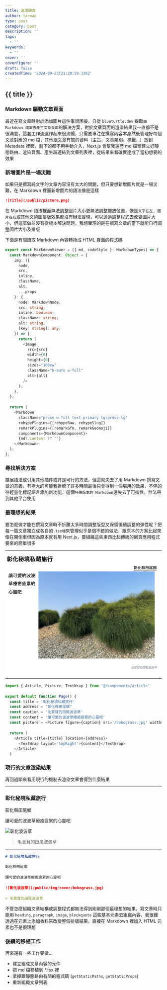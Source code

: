 ```yaml
---
title: 返璞歸真
author: tarmac
type: post
category: post
description: ''
tags:
  - ''
keywords:
  - ''
cover: ''
coverFigure: ''
draft: false
createdTime: '2024-09-23T21:20:59.330Z'
---
```


## {{ title }}

### Markdown 驅動文章頁面

最近在寫文章時對於添加圖片這件事很困擾，自從 `blueturtle.dev` 採取`由 Markdown 檔案去產生文章頁面`的解決方案，對於文章頁面的渲染結果我一直都不是很滿意，這套工作流運作起來很流暢，只需要專注在撰寫內容本身然後管理好每個文章對應的 md 檔，其他跟文章有關的資料（主旨、文章類別、標籤...）放到 Metadata 裡面，剩下的都不用手動介入，Next.js 會幫我遍歷 md 檔案建立好靜態路由、渲染頁面、產生超連結到文章列表裡，從結果來看確實達成了當初想要的效果

### 新增圖片是一場災難

如果只是撰寫純文字的文章內容沒有太大的問題，但只要想新增圖片就是一場災難，在 Markdown 裡面新增圖片的語法像是這樣

```Markdown
![Title](/public/picture.png)
```

在 Markdown 語法裡面無法調整圖片大小更無法調整擺放位置，像是`文字在左, 圖片在右`或其他文繞圖排版效果都沒有辦法實現，可以透過調整程式去改變圖片大小，但這麼做並沒有從根本解決問題，我想實現的是在撰寫文章的當下就能自行調整圖片大小及排版

下面是有關讀取 Markdown 內容轉換成 HTML 頁面的程式碼

```typescript
export const MarkdownViewer = ({ md, codeStyle }: MarkdownTypes) => {
  const MarkdownComponent: Object = {
    img: ({
      node,
      src,
      inline,
      className,
      alt,
      ...props
    }: {
      node: MarkdownNode;
      src: string;
      inline: boolean;
      className: string;
      alt: string;
      [key: string]: any;
    }) => {
      return (
        <Image
          src={src}
          width={0}
          height={0}
          sizes="100vw"
          className="h-auto w-full"
          alt={alt}
        />
      );
    },
  };

  return (
    <Markdown
      className="prose w-full text-primary lg:prose-lg"
      rehypePlugins={[rehypeRaw, rehypeSlug]}
      remarkPlugins={[remarkGfm, remarkGeomoji]}
      components={MarkdownComponent}>
      {md?.content ?? ''}
    </Markdown>
  );
};
```

### 尋找解決方案

擴展語法或引用其他插件或許是可行的方法，但這就失去了用 Markdown 撰寫文章的意義，有極大的可能我折騰了許多時間最後只會得到一個堪用的效果，不停的往輕量化標記語言添加新功能，這個`特殊版本的 Markdown`還失去了可攜性，無法帶到其他平台使用

### 最理想的結果

要怎麼做才能在撰寫文章時不折騰太多時間調整版型又保留後續調整的彈性呢？把每一篇文章獨立成各自的`.tsx檔`來管理似乎是個不錯的做法，跟原本的方案比起來像在開倒車但因為原本就有用 Next.js，要組織這些東西比起傳統的網頁應用程式要來的簡單很多

---

![文繞圖效果](/public/img/bobograss-layout.png)

---

```typescript
import { Article, Picture, TextWrap } from '@/components/article'

export default function Page() {
  const title = '彰化秘境私藏旅行'
  const address = "彰化縣田尾鄉"
  const caption = '毛茸茸的田尾波波草'
  const content = '讓可愛的波波草療癒疲累的心靈吧'
  const picture = <Picture figure={caption} src='/bobograss.jpg' width="70%"/>

  return (
    <Article title={title} location={address}>
      <TextWrap layout='topRight'>{content}</TextWrap>
    </Article>
  )
```

### 現行的文章渲染結果

再回過頭來看用現行的機制去渲染文章會得到什麼結果

---

### 彰化秘境私藏旅行

彰化縣田尾鄉

讓可愛的波波草療癒疲累的心靈吧

![彰化波波草](/public/img/cover/bobograss.jpg)

> 毛茸茸的田尾波波草

---

```Markdown
# 彰化秘境私藏旅行

彰化縣田尾鄉

讓可愛的波波草療癒疲累的心靈吧

![彰化波波草](/public/img/cover/bobograss.jpg)

> 毛茸茸的田尾波波草
```

不管怎麼組織文章結構或調整程式都無法得到剛剛那個最理想的結果，寫文章時只能用 `heading`, `paragraph`, `image`, `blockquote` 這些基本元素去組織內容，我很難透過在元素上添加香料來改變整個排版結果，直接在 Markdown 裡加入 HTML 元素也不是很理想

### 後續的移植工作

再來還有一些工作要做...

- 建立組成文章內容的元件
- 把 md 檔移植到 \*.tsx 裡
- 拿掉跟靜態路由有關的程式碼 (`getStaticPaths`, `getStaticProps`)
- 重新組織文章列表
